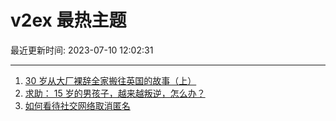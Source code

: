 # v2ex 最热主题

最近更新时间: 2023-07-10 12:02:31

--- 
1. [30 岁从大厂裸辞全家搬往英国的故事（上）](https://www.v2ex.com/t/955368) 
2. [求助： 15 岁的男孩子，越来越叛逆，怎么办？](https://www.v2ex.com/t/955371) 
3. [如何看待社交网络取消匿名](https://www.v2ex.com/t/955372) 

